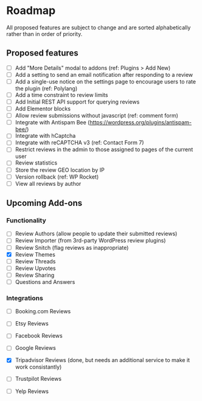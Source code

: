 # Roadmap

All proposed features are subject to change and are sorted alphabetically rather than in order of priority.

## Proposed features

- [ ] Add "More Details" modal to addons (ref: Plugins > Add New)
- [ ] Add a setting to send an email notification after responding to a review
- [ ] Add a single-use notice on the settings page to encourage users to rate the plugin (ref: Polylang)
- [ ] Add a time constraint to review limits
- [ ] Add Initial REST API support for querying reviews
- [ ] Add Elementor blocks
- [ ] Allow review submissions without javascript (ref: comment form)
- [ ] Integrate with Antispam Bee (https://wordpress.org/plugins/antispam-bee/)
- [ ] Integrate with hCaptcha
- [ ] Integrate with reCAPTCHA v3 (ref: Contact Form 7)
- [ ] Restrict reviews in the admin to those assigned to pages of the current user
- [ ] Review statistics
- [ ] Store the review GEO location by IP
- [ ] Version rollback (ref: WP Rocket)
- [ ] View all reviews by author

## Upcoming Add-ons

### Functionality

- [ ] Review Authors (allow people to update their submitted reviews)
- [ ] Review Importer (from 3rd-party WordPress review plugins)
- [ ] Review Snitch (flag reviews as inappropriate)
- [x] Review Themes
- [ ] Review Threads
- [ ] Review Upvotes
- [ ] Review Sharing
- [ ] Questions and Answers

### Integrations

- [ ] Booking.com Reviews
- [ ] Etsy Reviews
- [ ] Facebook Reviews
- [ ] Google Reviews
- [x] Tripadvisor Reviews (done, but needs an additional service to make it work consistantly)
- [ ] Trustpilot Reviews
- [ ] Yelp Reviews

